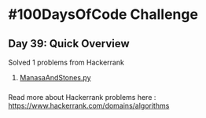 # #100DaysOfCode Challenge
## Day 39: Quick Overview
Solved 1 problems from Hackerrank  
1. [ManasaAndStones.py](https://github.com/divyatejakotteti/100DaysOfCode/blob/master/Day%2039/ManasaAndStones.py)
### 
Read more about Hackerrank problems here : https://www.hackerrank.com/domains/algorithms